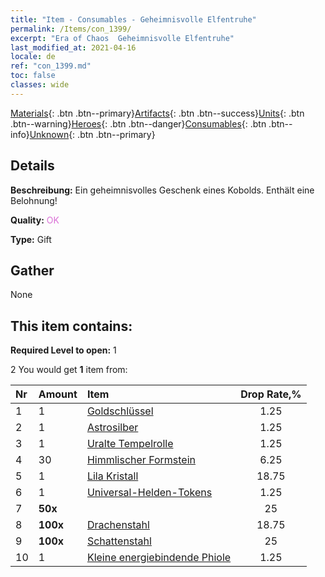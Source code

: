 ```yaml
---
title: "Item - Consumables - Geheimnisvolle Elfentruhe"
permalink: /Items/con_1399/
excerpt: "Era of Chaos  Geheimnisvolle Elfentruhe"
last_modified_at: 2021-04-16
locale: de
ref: "con_1399.md"
toc: false
classes: wide
---
```

 [Materials](/de/Items/){: .btn .btn--primary}[Artifacts](/de/Items/Artifacts/){: .btn .btn--success}[Units](/de/Items/Units/){: .btn .btn--warning}[Heroes](/de/Items/Heroes/){: .btn .btn--danger}[Consumables](/de/Items/Consumables/){: .btn .btn--info}[Unknown](/de/Items/Unknown/){: .btn .btn--primary}

## Details
 **Beschreibung:** Ein geheimnisvolles Geschenk eines Kobolds. Enthält eine Belohnung!

 **Quality:** <span style="color: #DA70D6">OK</span>

 **Type:** Gift

## Gather

  None

## This item contains:

 **Required Level to open:** 1

 2 You would get **1** item  from:

  | Nr | Amount |     Item    | Drop Rate,% |
  |:---|:-------|:------------|:---------:|
  | 1 | 1 | [Goldschlüssel](/de/Items/con_783/) | 1.25 | 
  | 2 | 1 | [Astrosilber](/de/Items/con_969/) | 1.25 | 
  | 3 | 1 | [Uralte Tempelrolle](/de/Items/con_697/) | 1.25 | 
  | 4 | 30 | [Himmlischer Formstein](/de/Items/art_188/) | 6.25 | 
  | 5 | 1 | [Lila Kristall](/de/Items/con_720/) | 18.75 | 
  | 6 | 1 | [Universal-Helden-Tokens](/de/Items/her_358/) | 1.25 | 
  | 7 |  **50x** | <i class="fas fa-gem"/> | 25 | 
  | 8 |  **100x** | [Drachenstahl](/de/Items/con_880/) | 18.75 | 
  | 9 |  **100x** | [Schattenstahl](/de/Items/con_881/) | 25 | 
  | 10 | 1 | [Kleine energiebindende Phiole](/de/Items/con_724/) | 1.25 | 
